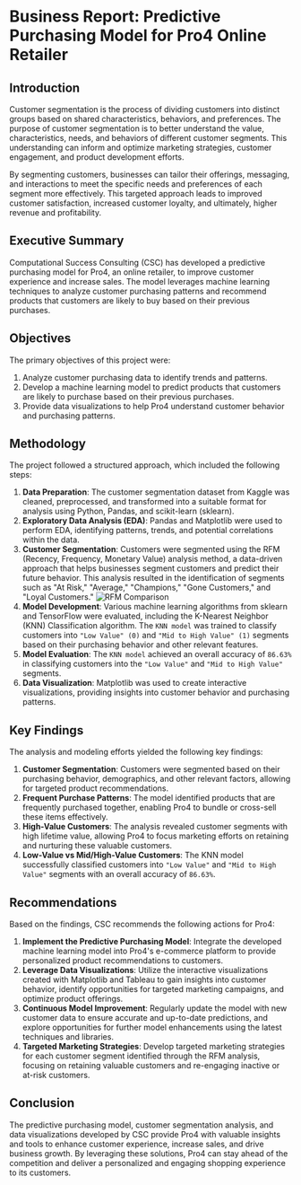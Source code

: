 # Business Report: Predictive Purchasing Model for Pro4 Online Retailer

## Introduction

Customer segmentation is the process of dividing customers into distinct groups based on shared characteristics, behaviors, and preferences. The purpose of customer segmentation is to better understand the value, characteristics, needs, and behaviors of different customer segments. This understanding can inform and optimize marketing strategies, customer engagement, and product development efforts.

By segmenting customers, businesses can tailor their offerings, messaging, and interactions to meet the specific needs and preferences of each segment more effectively. This targeted approach leads to improved customer satisfaction, increased customer loyalty, and ultimately, higher revenue and profitability.

## Executive Summary

Computational Success Consulting (CSC) has developed a predictive purchasing model for Pro4, an online retailer, to improve customer experience and increase sales. The model leverages machine learning techniques to analyze customer purchasing patterns and recommend products that customers are likely to buy based on their previous purchases.

## Objectives

The primary objectives of this project were:

1. Analyze customer purchasing data to identify trends and patterns.
2. Develop a machine learning model to predict products that customers are likely to purchase based on their previous purchases.
3. Provide data visualizations to help Pro4 understand customer behavior and purchasing patterns.

## Methodology

The project followed a structured approach, which included the following steps:

1. **Data Preparation**: The customer segmentation dataset from Kaggle was cleaned, preprocessed, and transformed into a suitable format for analysis using Python, Pandas, and scikit-learn (sklearn).
2. **Exploratory Data Analysis (EDA)**: Pandas and Matplotlib were used to perform EDA, identifying patterns, trends, and potential correlations within the data.
3. **Customer Segmentation**: Customers were segmented using the RFM (Recency, Frequency, Monetary Value) analysis method, a data-driven approach that helps businesses segment customers and predict their future behavior. This analysis resulted in the identification of segments such as "At Risk," "Average," "Champions," "Gone Customers," and "Loyal Customers."
![RFM Comparison](images/ComparisonsofRFM.png)
4. **Model Development**: Various machine learning algorithms from sklearn and TensorFlow were evaluated, including the K-Nearest Neighbor (KNN) Classification algorithm. The `KNN model` was trained to classify customers into `"Low Value" (0)` and `"Mid to High Value" (1)` segments based on their purchasing behavior and other relevant features.
5. **Model Evaluation**: The `KNN model` achieved an overall accuracy of `86.63%` in classifying customers into the `"Low Value"` and `"Mid to High Value"` segments.
6. **Data Visualization**: Matplotlib was used to create interactive visualizations, providing insights into customer behavior and purchasing patterns.

## Key Findings

The analysis and modeling efforts yielded the following key findings:

1. **Customer Segmentation**: Customers were segmented based on their purchasing behavior, demographics, and other relevant factors, allowing for targeted product recommendations.
2. **Frequent Purchase Patterns**: The model identified products that are frequently purchased together, enabling Pro4 to bundle or cross-sell these items effectively.
3. **High-Value Customers**: The analysis revealed customer segments with high lifetime value, allowing Pro4 to focus marketing efforts on retaining and nurturing these valuable customers.
4. **Low-Value vs Mid/High-Value Customers**: The KNN model successfully classified customers into `"Low Value"` and `"Mid to High Value"` segments with an overall accuracy of `86.63%`.

## Recommendations

Based on the findings, CSC recommends the following actions for Pro4:

1. **Implement the Predictive Purchasing Model**: Integrate the developed machine learning model into Pro4's e-commerce platform to provide personalized product recommendations to customers.
2. **Leverage Data Visualizations**: Utilize the interactive visualizations created with Matplotlib and Tableau to gain insights into customer behavior, identify opportunities for targeted marketing campaigns, and optimize product offerings.
3. **Continuous Model Improvement**: Regularly update the model with new customer data to ensure accurate and up-to-date predictions, and explore opportunities for further model enhancements using the latest techniques and libraries.
4. **Targeted Marketing Strategies**: Develop targeted marketing strategies for each customer segment identified through the RFM analysis, focusing on retaining valuable customers and re-engaging inactive or at-risk customers.

## Conclusion

The predictive purchasing model, customer segmentation analysis, and data visualizations developed by CSC provide Pro4 with valuable insights and tools to enhance customer experience, increase sales, and drive business growth. By leveraging these solutions, Pro4 can stay ahead of the competition and deliver a personalized and engaging shopping experience to its customers.





